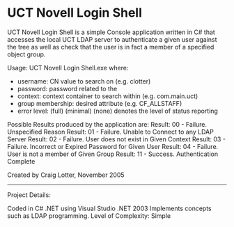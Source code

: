 UCT Novell Login Shell
======================

UCT Novell Login Shell is a simple Console application written in C# that accesses the local UCT LDAP server to authenticate a given user against the tree as well as check that the user is in fact a member of a specified object group.

Usage: UCT Novell Login Shell.exe <username> <password> <context> <group member
ship> <error level>
where:
 - username: CN value to search on (e.g. clotter)
 - password: password related to the <username>
 - context: context container to search within (e.g. com.main.uct)
 - group membership: desired attribute (e.g. CF_ALLSTAFF)
 - error level: (full) (minimal) (none) denotes the level of status reporting

Possible Results produced by the application are:
Result: 00 - Failure. Unspecified Reason
Result: 01 - Failure. Unable to Connect to any LDAP Server
Result: 02 - Failure. User does not exist in Given Context
Result: 03 - Failure. Incorrect or Expired Password for Given User
Result: 04 - Failure. User is not a member of Given Group
Result: 11 - Success. Authentication Complete

Created by Craig Lotter, November 2005

*********************************

Project Details:

Coded in C# .NET using Visual Studio .NET 2003
Implements concepts such as LDAP programming.
Level of Complexity: Simple
